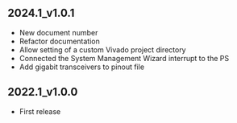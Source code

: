 ## 2024.1_v1.0.1
* New document number
* Refactor documentation
* Allow setting of a custom Vivado project directory
* Connected the System Management Wizard interrupt to the PS
* Add gigabit transceivers to pinout file

## 2022.1_v1.0.0
* First release
